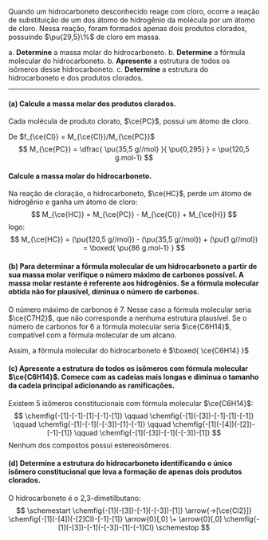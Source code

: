Quando um hidrocarboneto desconhecido reage com cloro, ocorre a reação de substituição de um dos átomo de hidrogênio da molécula por um átomo de cloro. Nessa reação, foram formados apenas dois produtos clorados,  possuindo $\pu{29,5}\%$ de cloro em massa.

a. **Determine** a massa molar do hidrocarboneto.
b. **Determine** a fórmula molecular do hidrocarboneto.
b. **Apresente** a estrutura de todos os isômeros desse hidrocarboneto.
c. **Determine** a estrutura do hidrocarboneto e dos produtos clorados.

---

#### **(a)** Calcule a massa molar dos produtos clorados.

Cada molécula de produto clorato, $\ce{PC}$, possui um átomo de cloro.

De $f_{\ce{Cl}} = M_{\ce{Cl}}/M_{\ce{PC}}$
$$
    M_{\ce{PC}} 
        = \dfrac{ \pu{35,5 g//mol} }{ \pu{0,295} } 
        = \pu{120,5 g.mol-1}
$$

#### Calcule a massa molar do hidrocarboneto.

Na reação de cloração, o hidrocarboneto, $\ce{HC}$, perde um átomo de hidrogênio e ganha um átomo de cloro:
$$
    M_{\ce{HC}} 
        = M_{\ce{PC}} - M_{\ce{Cl}} + M_{\ce{H}}
$$
logo:
$$
    M_{\ce{HC}} 
        = (\pu{120,5 g//mol}) - (\pu{35,5 g//mol}) + (\pu{1 g//mol}) 
        = \boxed{ \pu{86 g.mol-1} }
$$

#### **(b)** Para determinar a fórmula molecular de um hidrocarboneto a partir de sua massa molar verifique o número máximo de carbonos possível. A massa molar restante é referente aos hidrogênios. Se a fórmula molecular obtida não for plausível, diminua o número de carbonos.

O número máximo de carbonos é 7. Nesse caso a fórmula molecular seria $\ce{C7H2}$, que não corresponde a nenhuma estrutura plausível. Se o número de carbonos for 6 a fórmula molecular seria $\ce{C6H14}$, compatível com a fórmula molecular de um alcano.

Assim, a fórmula molecular do hidrocarboneto é $\boxed{ \ce{C6H14} }$

#### **(c)** Apresente a estrutura de todos os isômeros com fórmula molecular $\ce{C6H14}$. Comece com as cadeias mais longas e diminua o tamanho da cadeia principal adicionando as ramificações.

Existem 5 isômeros constitucionais com fórmula molecular $\ce{C6H14}$:
$$
    \chemfig{-[1]-[-1]-[1]-[-1]-[1]}
    \qquad
    \chemfig{-[1](-[3])-[-1]-[1]-[-1]}
    \qquad
    \chemfig{-[1]-[-1](-[-3])-[1]-[-1]}
    \qquad
    \chemfig{-[1](-[4])(-[2])-[-1]-[1]}
    \qquad
    \chemfig{-[1](-[3])-[-1](-[-3])-[1]}
$$
Nenhum dos compostos possui estereoisômeros.

#### **(d)** Determine a estrutura do hidrocarboneto identificando o único isômero constitucional que leva a formação de apenas dois produtos clorados.

O hidrocarboneto é o 2,3-dimetilbutano:
$$
\schemestart
    \chemfig{-[1](-[3])-[-1](-[-3])-[1]}
    \arrow{->[\ce{Cl2}]}
    \chemfig{-[1](-[4])(-[2]Cl)-[-1]-[1]}
    \arrow{0}[,0]
    \+
    \arrow{0}[,0]
    \chemfig{-[1](-[3])-[-1](-[-3])-[1]-[-1]Cl}
\schemestop
$$